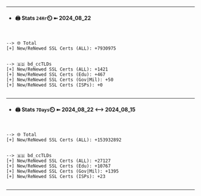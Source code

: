 

---
- #### 🖨️ **Stats** `24Hr`⏲️ ➼ 2024_08_22
```console


--> 🌐 Total
[+] New/ReNewed SSL Certs (ALL): +7930975


--> 🇧🇩 bd_ccTLDs
[+] New/ReNewed SSL Certs (ALL): +1421
[+] New/ReNewed SSL Certs (Edu): +467
[+] New/ReNewed SSL Certs (Gov|Mil): +50
[+] New/ReNewed SSL Certs (ISPs): +0


```

---
- #### 🖨️ **Stats** `7Days`⏲️ ➼ 2024_08_22 <--> 2024_08_15
```console


--> 🌐 Total
[+] New/ReNewed SSL Certs (ALL): +153932892


--> 🇧🇩 bd_ccTLDs
[+] New/ReNewed SSL Certs (ALL): +27127
[+] New/ReNewed SSL Certs (Edu): +10767
[+] New/ReNewed SSL Certs (Gov|Mil): +1395
[+] New/ReNewed SSL Certs (ISPs): +23


```

---

